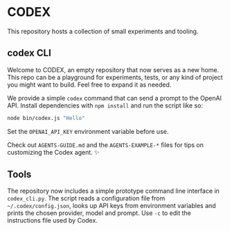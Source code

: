 # CODEX


This repository hosts a collection of small experiments and tooling.

## codex CLI

Welcome to CODEX, an empty repository that now serves as a new home.
This repo can be a playground for experiments, tests, or any kind of
project you might want to build. Feel free to expand it as needed.


We provide a simple `codex` command that can send a prompt to the OpenAI API.
Install dependencies with `npm install` and run the script like so:


```bash
node bin/codex.js "Hello"
```

Set the `OPENAI_API_KEY` environment variable before use.

Check out `AGENTS-GUIDE.md` and the `AGENTS-EXAMPLE-*` files for tips on customizing the Codex agent. :sparkles:

## Tools

The repository now includes a simple prototype command line interface in
`codex_cli.py`. The script reads a configuration file from
`~/.codex/config.json`, looks up API keys from environment variables and
prints the chosen provider, model and prompt. Use `-c` to edit the
instructions file used by Codex.

